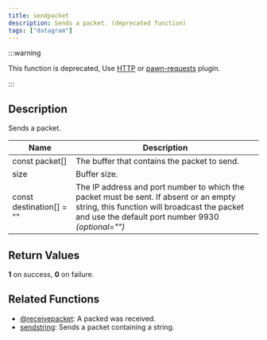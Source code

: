 ```yaml
---
title: sendpacket
description: Sends a packet. (deprecated function)
tags: ["datagram"]
---
```


<LowercaseNote />

:::warning

This function is deprecated, Use [HTTP](HTTP) or [pawn-requests](https://github.com/Southclaws/pawn-requests) plugin.

:::

## Description

Sends a packet.

| Name                     | Description                                                                                                                                                                                 |
| ------------------------ | ------------------------------------------------------------------------------------------------------------------------------------------------------------------------------------------- |
| const packet[]           | The buffer that contains the packet to send.                                                                                                                                                |
| size                     | Buffer size.                                                                                                                                                                                |
| const destination[] = "" | The IP address and port number to which the packet must be sent. If absent or an empty string, this function will broadcast the packet and use the default port number 9930 *(optional="")* |

## Return Values

**1** on success, **0** on failure.

## Related Functions

- [@receivepacket](@receivepacket): A packed was received.
- [sendstring](sendstring): Sends a packet containing a string.

